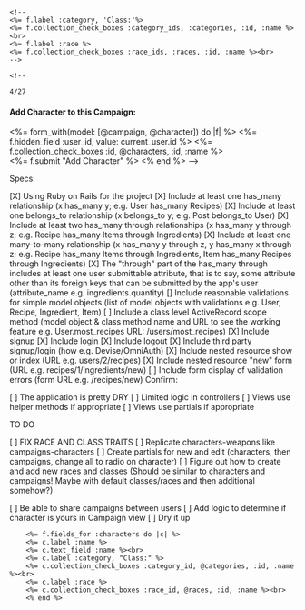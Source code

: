     <!--
    <%= f.label :category, 'Class:'%>
    <%= f.collection_check_boxes :category_ids, :categories, :id, :name %><br>
    <%= f.label :race %>
    <%= f.collection_check_boxes :race_ids, :races, :id, :name %><br>
    -->

    <!--

    4/27
<h4>Add Character to this Campaign:</h4>
<%= form_with(model: [@campaign, @character]) do |f| %>
    <%= f.hidden_field :user_id, value: current_user.id %>
    <%= f.collection_check_boxes :id, @characters, :id, :name %><br>
    <%= f.submit "Add Character" %>
<% end %>
-->
<!-- Somehow need this above form to change Adventure (so that character_id and campaign_id )-->

Specs:

 [X] Using Ruby on Rails for the project
 [X] Include at least one has_many relationship (x has_many y; e.g. User has_many Recipes)
 [X] Include at least one belongs_to relationship (x belongs_to y; e.g. Post belongs_to User)
 [X] Include at least two has_many through relationships (x has_many y through z; e.g. Recipe has_many Items through Ingredients)
 [X] Include at least one many-to-many relationship (x has_many y through z, y has_many x through z; e.g. Recipe has_many Items through Ingredients, Item has_many Recipes through Ingredients)
 [X] The "through" part of the has_many through includes at least one user submittable attribute, that is to say, some attribute other than its foreign keys that can be submitted by the app's user (attribute_name e.g. ingredients.quantity)
 [] Include reasonable validations for simple model objects (list of model objects with validations e.g. User, Recipe, Ingredient, Item)
 [ ] Include a class level ActiveRecord scope method (model object & class method name and URL to see the working feature e.g. User.most_recipes URL: /users/most_recipes)
 [X] Include signup
 [X] Include login
 [X] Include logout
 [X] Include third party signup/login (how e.g. Devise/OmniAuth)
 [X] Include nested resource show or index (URL e.g. users/2/recipes)
 [X] Include nested resource "new" form (URL e.g. recipes/1/ingredients/new)
 [ ] Include form display of validation errors (form URL e.g. /recipes/new)
Confirm:

 [ ] The application is pretty DRY
 [ ] Limited logic in controllers
 [ ] Views use helper methods if appropriate
 [ ] Views use partials if appropriate

TO DO 

[ ] FIX RACE AND CLASS TRAITS
[ ] Replicate characters-weapons like campaigns-characters
[ ] Create partials for new and edit (characters, then campaigns, change all to radio on character)
[ ] Figure out how to create and add new races and classes (Should be similar to characters and campaigns! Maybe with default classes/races and then additional somehow?)






[ ] Be able to share campaigns between users
[ ] Add logic to determine if character is yours in Campaign view
[ ] Dry it up

        <%= f.fields_for :characters do |c| %>
        <%= c.label :name %>
        <%= c.text_field :name %><br>
        <%= c.label :category, "Class:" %>
        <%= c.collection_check_boxes :category_id, @categories, :id, :name %><br>
        <%= c.label :race %>
        <%= c.collection_check_boxes :race_id, @races, :id, :name %><br>
        <% end %>